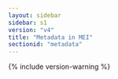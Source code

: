 ```yaml
---
layout: sidebar
sidebar: s1
version: "v4"
title: "Metadata in MEI"
sectionid: "metadata"
---
```


{% include version-warning %}
